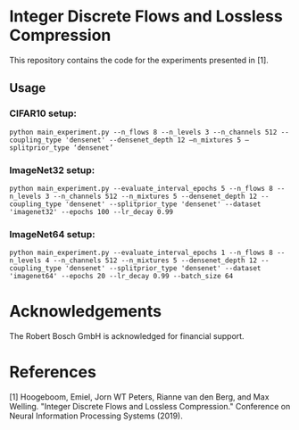 # Integer Discrete Flows and Lossless Compression

This repository contains the code for the experiments presented in [1].

## Usage

### CIFAR10 setup:
```
python main_experiment.py --n_flows 8 --n_levels 3 --n_channels 512 --coupling_type 'densenet' --densenet_depth 12 —n_mixtures 5 —splitprior_type ‘densenet’
```


### ImageNet32 setup:
```
python main_experiment.py --evaluate_interval_epochs 5 --n_flows 8 --n_levels 3 --n_channels 512 --n_mixtures 5 --densenet_depth 12 --coupling_type 'densenet' --splitprior_type 'densenet' --dataset 'imagenet32' --epochs 100 --lr_decay 0.99
```


### ImageNet64 setup:
```
python main_experiment.py --evaluate_interval_epochs 1 --n_flows 8 --n_levels 4 --n_channels 512 --n_mixtures 5 --densenet_depth 12 --coupling_type 'densenet' --splitprior_type 'densenet' --dataset 'imagenet64' --epochs 20 --lr_decay 0.99 --batch_size 64
```

# Acknowledgements
The Robert Bosch GmbH is acknowledged for financial support.

# References 
[1] Hoogeboom, Emiel, Jorn WT Peters, Rianne van den Berg, and Max Welling. "Integer Discrete Flows and Lossless Compression." Conference on Neural Information Processing Systems (2019).

